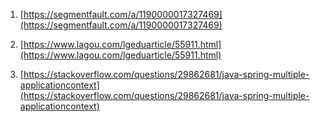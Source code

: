 1. [https://segmentfault.com/a/1190000017327469](https://segmentfault.com/a/1190000017327469)

2. [https://www.lagou.com/lgeduarticle/55911.html](https://www.lagou.com/lgeduarticle/55911.html)

3. [https://stackoverflow.com/questions/29862681/java-spring-multiple-applicationcontext](https://stackoverflow.com/questions/29862681/java-spring-multiple-applicationcontext)



